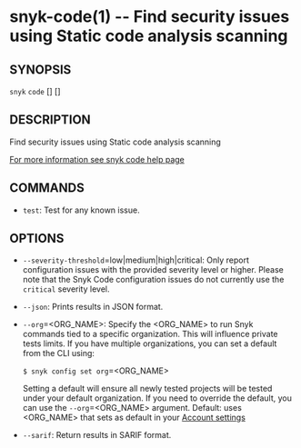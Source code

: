 # snyk-code(1) -- Find security issues using Static code analysis scanning

## SYNOPSIS

`snyk` `code` \[<COMMAND>\] \[<OPTIONS>\] <PATH>

## DESCRIPTION

Find security issues using Static code analysis scanning

[For more information see snyk code help page](https://snyk.co/<snyk-code-docs-should-be-here>)

## COMMANDS

- `test`:
  Test for any known issue.

## OPTIONS

- `--severity-threshold`=low|medium|high|critical:
  Only report configuration issues with the provided severity level or higher. Please note that the Snyk Code configuration issues do not currently use the `critical` severity level.

- `--json`:
  Prints results in JSON format.

- `--org`=<ORG_NAME>:
  Specify the <ORG_NAME> to run Snyk commands tied to a specific organization. This will influence private tests limits.
  If you have multiple organizations, you can set a default from the CLI using:

  `$ snyk config set org`=<ORG_NAME>

  Setting a default will ensure all newly tested projects will be tested
  under your default organization. If you need to override the default, you can use the `--org`=<ORG_NAME> argument.
  Default: uses <ORG_NAME> that sets as default in your [Account settings](https://app.snyk.io/account)

- `--sarif`:
  Return results in SARIF format.
